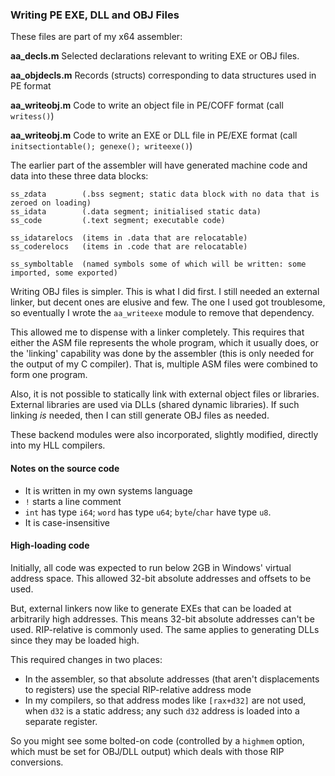 ### Writing PE EXE, DLL and OBJ Files

These files are part of my x64 assembler:

**aa_decls.m** Selected declarations relevant to writing EXE or OBJ files.

**aa_objdecls.m** Records (structs) corresponding to data structures used in PE format

**aa_writeobj.m** Code to write an object file in PE/COFF format (call `writess()`)

**aa_writeobj.m** Code to write an EXE or DLL file in PE/EXE format (call `initsectiontable(); genexe(); writeexe()`)

The earlier part of the assembler will have generated machine code and data into these three data blocks:
````
ss_zdata        (.bss segment; static data block with no data that is zeroed on loading)
ss_idata        (.data segment; initialised static data)
ss_code         (.text segment; executable code)

ss_idatarelocs  (items in .data that are relocatable)
ss_coderelocs   (items in .code that are relocatable)

ss_symboltable  (named symbols some of which will be written: some imported, some exported)
````

Writing OBJ files is simpler. This is what I did first. I still needed an external linker, but decent ones are elusive and few. The one I used got troublesome, so eventually I wrote the `aa_writeexe` module to remove that dependency.

This allowed me to dispense with a linker completely. This requires that either the ASM file represents the whole program, which it usually does, or the 'linking' capability was done by the assembler (this is only needed for the output of my C compiler). That is, multiple ASM files were combined to form one program.

Also, it is not possible to statically link with external object files or libraries. External libraries are used via DLLs (shared dynamic libraries). If such linking *is* needed, then I can still generate OBJ files as needed.

These backend modules were also incorporated, slightly modified, directly into my HLL compilers.

#### Notes on the source code

* It is written in my own systems language
* `!` starts a line comment
* `int` has type `i64`; `word` has type `u64`; `byte`/`char` have type `u8`.
* It is case-insensitive

#### High-loading code

Initially, all code was expected to run below 2GB in Windows' virtual address space. This allowed 32-bit absolute addresses and offsets to be used.

But, external linkers now like to generate EXEs that can be loaded at arbitrarily high addresses. This means 32-bit absolute addresses can't be used. RIP-relative is commonly used. The same applies to generating DLLs since they may be loaded high.

This required changes in two places:

* In the assembler, so that absolute addresses (that aren't displacements to registers) use the special RIP-relative address mode
* In my compilers, so that address modes like `[rax+d32]` are not used, when `d32` is a static address; any such `d32` address is loaded into a separate register.

So you might see some bolted-on code (controlled by a `highmem` option, which must be set for OBJ/DLL output) which deals with those RIP conversions.
